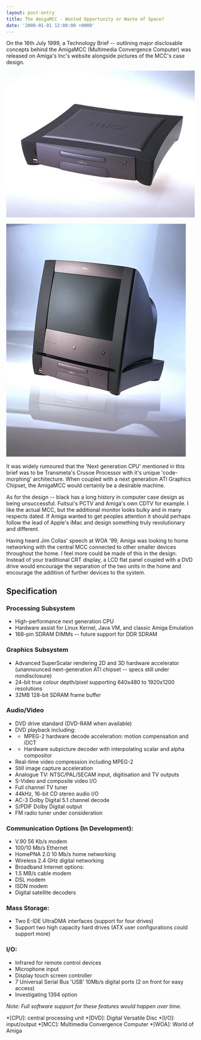 ```yaml
---
layout: post-entry
title: The AmigaMCC - Wasted Opportunity or Waste of Space?
date: '2000-01-01 12:00:00 +0000'
---
```

On the 16th July 1999, a Technology Brief -- outlining major disclosable concepts behind the AmigaMCC (Multimedia Convergence Computer) was released on Amiga's Inc's website alongside pictures of the MCC's case design.

![Industrial design prototype of the Amiga MCC](/assets/images/2000/01/amiga_mcc_1.jpg)

![Industrial design prototype of the Amiga MCC](/assets/images/2000/01/amiga_mcc_2.jpg)

It was widely rumoured that the 'Next generation CPU' mentioned in this brief was to be Transmeta's Crusoe Processor with it's unique 'code-morphing' architecture. When coupled with a next generation ATI Graphics Chipset, the AmigaMCC would certainly be a desirable machine.

As for the design -- black has a long history in computer case design as being unsuccessful. Fuitsui's PCTV and Amiga's own CDTV for example. I like the actual MCC, but the additional monitor looks bulky and in many respects dated. If Amiga wanted to get peoples attention it should perhaps follow the lead of Apple's iMac and design something truly revolutionary and different.

Having heard Jim Collas' speech at WOA '99, Amiga was looking to home networking with the central MCC connected to other smaller devices throughout the home. I feel more could be made of this in the design. Instead of your traditional CRT display, a LCD flat panel coupled with a DVD drive would encourage the separation of the two units in the home and encourage the addition of further devices to the system.

## Specification
### Processing Subsystem
* High-performance next generation CPU
* Hardware assist for Linux Kernel, Java VM, and classic Amiga Emulation
* 168-pin SDRAM DIMMs -- future support for DDR SDRAM

### Graphics Subsystem
* Advanced SuperScalar rendering 2D and 3D hardware accelerator (unannounced next-generation ATI chipset -- specs still under nondisclosure)
* 24-bit true colour depth/pixel supporting 640x480 to 1920x1200 resolutions
* 32MB 128-bit SDRAM frame buffer

### Audio/Video
* DVD drive standard (DVD-RAM when available)
* DVD playback including:
* * MPEG-2 hardware decode acceleration: motion compensation and iDCT
* * Hardware subpicture decoder with interpolating scalar and alpha compositor
* Real-time video compression including MPEG-2
* Still image capture acceleration
* Analogue TV: NTSC/PAL/SECAM input, digitisation and TV outputs
* S-Video and composite video I/O
* Full channel TV tuner
* 44kHz, 16-bit CD stereo audio I/O
* AC-3 Dolby Digital 5.1 channel decode
* S/PDIF Dolby Digital output
* FM radio tuner under consideration

### Communication Options (In Development):
* V.90 56 Kb/s modem
* 100/10 Mb/s Ethernet
* HomePNA 2.0 10 Mb/s home networking
* Wireless 2.4 GHz digital networking
* Broadband Internet options:
* 1.5 MB/s cable modem
* DSL modem
* ISDN modem
* Digital satellite decoders

### Mass Storage:
* Two E-IDE UltraDMA interfaces (support for four drives)
* Support two high capacity hard drives (ATX user configurations could support more)

### I/O:
* Infrared for remote control devices
* Microphone input
* Display touch screen controller
* 7 Universal Serial Bus 'USB' 10Mb/s digital ports (2 on front for easy access)
* Investigating 1394 option

_Note: Full software support for these features would happen over time._

*[CPU]: central processing unit
*[DVD]: Digital Versatile Disc
*[I/O]: input/output
*[MCC]: Multimedia Convergence Computer
*[WOA]: World of Amiga